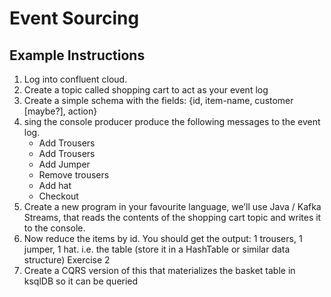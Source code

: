 # Event Sourcing

## Example Instructions
1. Log into confluent cloud. 
1. Create a topic called shopping cart to act as your event log
1. Create a simple schema with the fields: {id, item-name, customer [maybe?], action}
1. sing the console producer produce the following messages to the event log.
    * Add Trousers  
    * Add Trousers  
    * Add Jumper
    * Remove trousers
    * Add hat
    * Checkout
1. Create a new program in your favourite language, we’ll use Java / Kafka Streams, that reads the contents of the shopping cart topic and writes it to the console. 
1. Now reduce the items by id. You should get the output: 1 trousers, 1 jumper, 1 hat. i.e. the table (store it in a HashTable or similar data structure)
Exercise 2
1. Create a CQRS version of this that materializes the basket table in ksqlDB so it can be queried 


